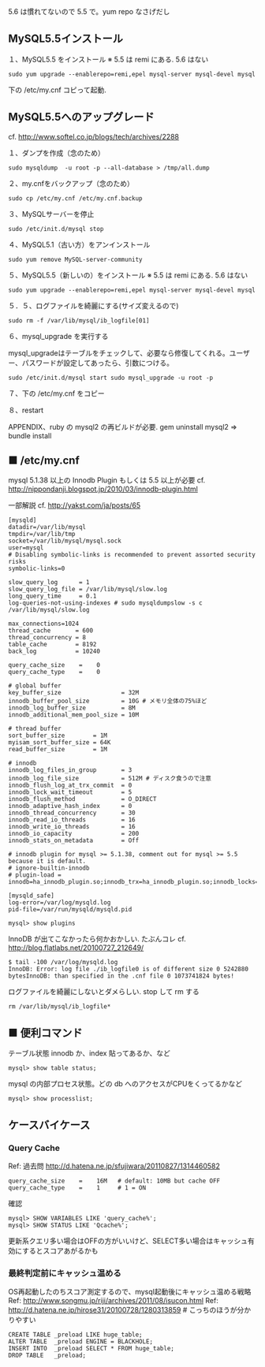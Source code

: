 5.6 は慣れてないので 5.5 で。yum repo なさげだし

## MySQL5.5インストール

１、MySQL5.5 をインストール ※ 5.5 は remi にある. 5.6 はない

```
sudo yum upgrade --enablerepo=remi,epel mysql-server mysql-devel mysql
```

下の /etc/my.cnf コピって起動.

## MySQL5.5へのアップグレード

cf. http://www.softel.co.jp/blogs/tech/archives/2288

１、ダンプを作成（念のため）

```
sudo mysqldump  -u root -p --all-database > /tmp/all.dump
```
２、my.cnfをバックアップ（念のため）

```
sudo cp /etc/my.cnf /etc/my.cnf.backup
```

３、MySQLサーバーを停止

```
sudo /etc/init.d/mysql stop
```

４、MySQL5.1（古い方）をアンインストール

```
sudo yum remove MySQL-server-community
```

５、MySQL5.5（新しいの）をインストール ※ 5.5 は remi にある. 5.6 はない

```
sudo yum upgrade --enablerepo=remi,epel mysql-server mysql-devel mysql
```

５．５、ログファイルを綺麗にする(サイズ変えるので)

```
sudo rm -f /var/lib/mysql/ib_logfile[01]
```

６、mysql_upgrade を実行する

mysql_upgradeはテーブルをチェックして、必要なら修復してくれる。ユーザー、パスワードが設定してあったら、引数につける。

```
sudo /etc/init.d/mysql start sudo mysql_upgrade -u root -p
```

７、下の /etc/my.cnf をコピー

８、restart

APPENDIX、ruby の mysql2 の再ビルドが必要. gem uninstall mysql2 => bundle install

## ■ /etc/my.cnf
mysql 5.1.38 以上の Innodb Plugin もしくは 5.5 以上が必要
cf. http://nippondanji.blogspot.jp/2010/03/innodb-plugin.html

一部解説
cf. http://yakst.com/ja/posts/65

```
[mysqld]
datadir=/var/lib/mysql
tmpdir=/var/lib/tmp
socket=/var/lib/mysql/mysql.sock
user=mysql
# Disabling symbolic-links is recommended to prevent assorted security risks
symbolic-links=0
 
slow_query_log      = 1
slow_query_log_file = /var/lib/mysql/slow.log
long_query_time     = 0.1
log-queries-not-using-indexes # sudo mysqldumpslow -s c /var/lib/mysql/slow.log
 
max_connections=1024
thread_cache       = 600
thread_concurrency = 8
table_cache        = 8192
back_log           = 10240
 
query_cache_size    =    0
query_cache_type    =    0
 
# global buffer
key_buffer_size                 = 32M
innodb_buffer_pool_size         = 10G # メモリ全体の75%ほど
innodb_log_buffer_size          = 8M
innodb_additional_mem_pool_size = 10M
 
# thread buffer
sort_buffer_size        = 1M
myisam_sort_buffer_size = 64K
read_buffer_size        = 1M
 
# innodb
innodb_log_files_in_group       = 3
innodb_log_file_size            = 512M # ディスク食うので注意
innodb_flush_log_at_trx_commit  = 0
innodb_lock_wait_timeout        = 5
innodb_flush_method             = O_DIRECT
innodb_adaptive_hash_index      = 0
innodb_thread_concurrency       = 30
innodb_read_io_threads          = 16
innodb_write_io_threads         = 16
innodb_io_capacity              = 200
innodb_stats_on_metadata        = Off

# innodb plugin for mysql >= 5.1.38, comment out for mysql >= 5.5 because it is default. 
# ignore-builtin-innodb
# plugin-load = innodb=ha_innodb_plugin.so;innodb_trx=ha_innodb_plugin.so;innodb_locks=ha_innodb_plugin.so;innodb_lock_waits=ha_innodb_plugin.so;innodb_cmp=ha_innodb_plugin.so;innodb_cmp_reset=ha_innodb_plugin.so;innodb_cmpmem=ha_innodb_plugin.so;innodb_cmpmem_reset=ha_innodb_plugin.so
 
[mysqld_safe]
log-error=/var/log/mysqld.log
pid-file=/var/run/mysqld/mysqld.pid
```

```
mysql> show plugins
```
InnoDB が出てこなかったら何かおかしい. たぶんコレ cf. http://blog.flatlabs.net/20100727_212649/

```
$ tail -100 /var/log/mysqld.log
InnoDB: Error: log file ./ib_logfile0 is of different size 0 5242880 bytesInnoDB: than specified in the .cnf file 0 1073741824 bytes!
```

ログファイルを綺麗にしないとダメらしい. stop して rm する
```
rm /var/lib/mysql/ib_logfile*
```

## ■ 便利コマンド

テーブル状態 innodb か、index 貼ってあるか、など

```
mysql> show table status;
```

mysql の内部プロセス状態。どの db へのアクセスがCPUをくってるかなど

```
mysql> show processlist;
```

## ケースバイケース

### Query Cache
Ref: 過去問 http://d.hatena.ne.jp/sfujiwara/20110827/1314460582

```
query_cache_size    =    16M   # default: 10MB but cache OFF
query_cache_type    =    1     # 1 = ON
```

確認
```
mysql> SHOW VARIABLES LIKE 'query_cache%';
mysql> SHOW STATUS LIKE 'Qcache%';
```

更新系クエリ多い場合はOFFの方がいいけど、SELECT多い場合はキャッシュ有効にするとスコアあがるかも

### 最終判定前にキャッシュ温める
OS再起動したのちスコア測定するので、mysql起動後にキャッシュ温める戦略
Ref: http://www.songmu.jp/riji/archives/2011/08/isucon.html
Ref: http://d.hatena.ne.jp/hirose31/20100728/1280313859  # こっちのほうが分かりやすい

```
CREATE TABLE _preload LIKE huge_table;
ALTER TABLE  _preload ENGINE = BLACKHOLE;
INSERT INTO  _preload SELECT * FROM huge_table;
DROP TABLE   _preload;
```
